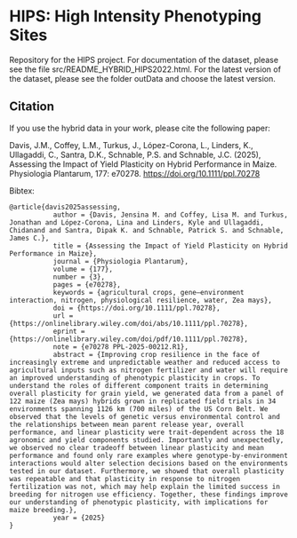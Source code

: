 # HIPS: High Intensity Phenotyping Sites
Repository for the HIPS project. 
For documentation of the dataset, please see the file src/README_HYBRID_HIPS2022.html. 
For the latest version of the dataset, please see the folder outData and choose the latest version. 

## Citation
If you use the hybrid data in your work, please cite the following paper: 

Davis, J.M., Coffey, L.M., Turkus, J., López-Corona, L., Linders, K., Ullagaddi, C., Santra, D.K., Schnable, P.S. and Schnable, J.C. (2025), Assessing the Impact of Yield Plasticity on Hybrid Performance in Maize. Physiologia Plantarum, 177: e70278. https://doi.org/10.1111/ppl.70278

Bibtex: 
```
@article{davis2025assessing,
           author = {Davis, Jensina M. and Coffey, Lisa M. and Turkus, Jonathan and López-Corona, Lina and Linders, Kyle and Ullagaddi, Chidanand and Santra, Dipak K. and Schnable, Patrick S. and Schnable, James C.},
           title = {Assessing the Impact of Yield Plasticity on Hybrid Performance in Maize},
           journal = {Physiologia Plantarum},
           volume = {177},
           number = {3},
           pages = {e70278},
           keywords = {agricultural crops, gene–environment interaction, nitrogen, physiological resilience, water, Zea mays},
           doi = {https://doi.org/10.1111/ppl.70278},
           url = {https://onlinelibrary.wiley.com/doi/abs/10.1111/ppl.70278},
           eprint = {https://onlinelibrary.wiley.com/doi/pdf/10.1111/ppl.70278},
           note = {e70278 PPL-2025-00212.R1},
           abstract = {Improving crop resilience in the face of increasingly extreme and unpredictable weather and reduced access to agricultural inputs such as nitrogen fertilizer and water will require an improved understanding of phenotypic plasticity in crops. To understand the roles of different component traits in determining overall plasticity for grain yield, we generated data from a panel of 122 maize (Zea mays) hybrids grown in replicated field trials in 34 environments spanning 1126 km (700 miles) of the US Corn Belt. We observed that the levels of genetic versus environmental control and the relationships between mean parent release year, overall performance, and linear plasticity were trait-dependent across the 18 agronomic and yield components studied. Importantly and unexpectedly, we observed no clear tradeoff between linear plasticity and mean performance and found only rare examples where genotype-by-environment interactions would alter selection decisions based on the environments tested in our dataset. Furthermore, we showed that overall plasticity was repeatable and that plasticity in response to nitrogen fertilization was not, which may help explain the limited success in breeding for nitrogen use efficiency. Together, these findings improve our understanding of phenotypic plasticity, with implications for maize breeding.},
           year = {2025}
}
```

